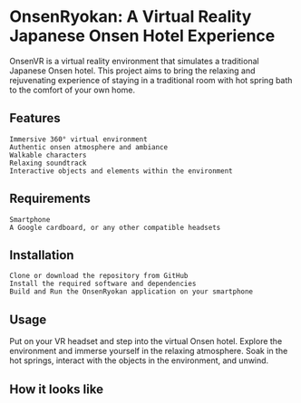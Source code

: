 # OnsenRyokan: A Virtual Reality Japanese Onsen Hotel Experience

OnsenVR is a virtual reality environment that simulates a traditional Japanese Onsen hotel. This project aims to bring the relaxing and rejuvenating experience of staying in a traditional room with hot spring bath to the comfort of your own home.

## Features

    Immersive 360° virtual environment
    Authentic onsen atmosphere and ambiance
    Walkable characters
    Relaxing soundtrack
    Interactive objects and elements within the environment

## Requirements

    Smartphone
    A Google cardboard, or any other compatible headsets

## Installation

    Clone or download the repository from GitHub
    Install the required software and dependencies
    Build and Run the OnsenRyokan application on your smartphone

## Usage

Put on your VR headset and step into the virtual Onsen hotel. Explore the environment and immerse yourself in the relaxing atmosphere. Soak in the hot springs, interact with the objects in the environment, and unwind.

## How it looks like

![]()
